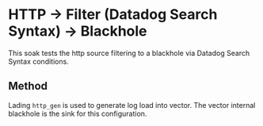 # HTTP -> Filter (Datadog Search Syntax) -> Blackhole

This soak tests the http source filtering to a blackhole via Datadog Search
Syntax conditions.

## Method

Lading `http_gen` is used to generate log load into vector. The vector internal
blackhole is the sink for this configuration.
